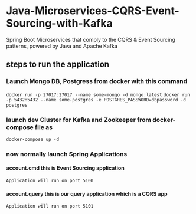 # Java-Microservices-CQRS-Event-Sourcing-with-Kafka
Spring Boot Microservices that comply to the CQRS &amp; Event Sourcing patterns, powered by Java and Apache Kafka

## steps to run the application

### Launch Mongo DB, Postgress from docker with this command
```docker run -p 27017:27017 --name some-mongo -d mongo:latest```
```docker run -p 5432:5432 --name some-postgres -e POSTGRES_PASSWORD=dbpassword -d postgres```

### launch dev Cluster for Kafka and Zookeeper from docker-compose file as
```docker-compose up -d```

### now normally launch Spring Applications
#### account.cmd this is Event Sourcing application 
```Application will run on port 5100```
#### account.query this is our query application which is a CQRS app 
```Application will run on port 5101```
